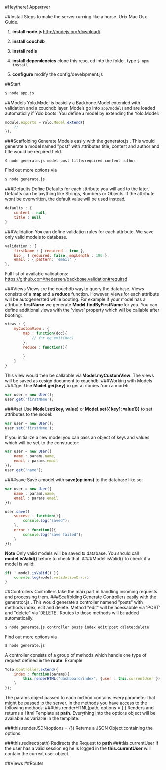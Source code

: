 #Heythere! Appserver



##Install
Steps to make the server running like a horse. Unix Mac Osx Guide.

1. __install node.js__ http://nodejs.org/download/

2. __install couchdb__

3. __install redis__

4. __install dependencies__
clone this repo, cd into the folder, type `$ npm install`

5. __configure__ modify the config/development.js

##Start

```bash
$ node app.js
```
##Models
Yolo.Model is basiclly a Backbone.Model extended with validation and a couchdb layer. Models go into `app/models` and are loaded automaticlly if Yolo boots. 
You define a model by extending the Yolo.Model:
```js
module.exports = Yolo.Model.extend({ 		
	//…
});
```
###Scaffolding
Generate Models easily with the generator.js . This would generate a model named "post" with attributes title, content and author and title would be required field.

```bash
$ node generate.js model post title:required content author
```

Find out more options via 
```bash 
$ node generate.js
```
###Defaults
Define Defaults for each attribute you will add to the later. Defaults can be anything like Strings, Numbers or Objects. If the attribute wont be overwritten, the default value will be used instead. 
```js
defaults : {
	content : null,
	title : null
}
```
###Validation
You can define validation rules for each attribute. We save only valid models to database.
```js
validation : {
	firstName : { required : true },
	bio : { required: false, maxLength : 180 },
	email : { pattern: 'email' }
},
```
Full list of available validations:
https://github.com/thedersen/backbone.validation#required

###Views
Views are the couchdb way to query the database. Views consists of a **map** and a **reduce** function. However,
views for each attribute will be autogenerated while booting. For example if your model has a attribute
**firstName** we generate **Model.findByFirstName** for you. 
You can define additional views with the 'views' property which will be callable after booting:
```js
views : {
	myCustomView : {
		map : function(doc){
			// for eg emit(doc)
		},
		reduce : function(){
			
		}
	}
}
```
This view would then be callabble via **Model.myCustomView**. The views will be saved as design document to couchdb.
###Working with Models
####get
Use **Model.get(key)** to get attributes from a model:
```js
var user = new User();
user.get('firstName');
```
####set
Use **Model.set(key, value)** or **Model.set({ key1: value1})** to set attributes to the model:
```js
var user = new User();
user.set('firstName');
```

If you initialize a new model you can pass an object of keys and values which will be set, to the constructor:
```js
var user = new User({
	name : params.name,
	email : params.email
});
user.get('name');
```
####save
Save a model with **save(options)** to the database like so:
```js
var user = new User({
	name : params.name,
	email : params.email
});

user.save({
	success : function(){
		console.log("saved");
	},
	error : function(){
		console.log("save failed");
	}
});
```
__Note__ Only valid models will be saved to database. You should call **model.isValid()** before to check that.
####Model.isValid()
To check if a model is valid:
```js
if( ! model.isValid() ){
	console.log(model.validationError)
}
```
##Controllers
Controllers take the main part in handling incoming requests and processing them.
###Scaffolding
Generate Controllers easily with the generator.js . This would generate a controller namend "posts" with methods index, edit and delete. Method "edit" will be acessabble via 'POST' and "delete" via 'DELETE'. Routes to those methods will be added automatically.

```bash
$ node generate.js controller posts index edit:post delete:delete
```

Find out more options via 
```bash
$ node generate.js
```


A controller consists of a group of methods which handle one type of request defined in the **route**. Example:
```js
Yolo.Controller.extend({
	index : function(params){
		this.renderHTML("dashboard/index", {user : this.currentUser });
	}
});
```
The params object passed to each method contains every parameter that might be passed to the server. In the methods you have access to the following methods:
###this.renderHTML(path, options = {})
Renders and returns a Html Template at **path**. Everything into the options object will be available as variable in the template.

###this.renderJSON(options = {})
Returns a JSON Object containing the options.

###this.redirect(path)
Redirects the Request to **path**
###this.currentUser
If the user has a valid session eg he is logged in the **this.currentUser** will contain the current user object.


##Views
##Routes
